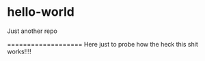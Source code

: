 # hello-world
Just another repo

===================
Here just to probe how the heck this shit works!!!!
